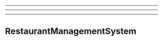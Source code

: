 --------------------------------------------------
----------------------------------------------------------------------------------------------------
----------------------------------------------------------------------------------------------------
# RestaurantManagementSystem
